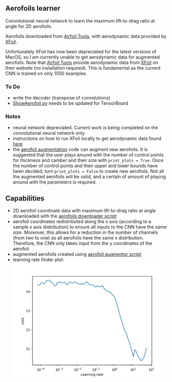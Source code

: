 [LR_finder]: LR_finder.png

## Aerofoils learner
Convolutional neural network to learn the maximum lift-to-drag ratio at angle for 2D aerofoils. 

Aerofoils downloaded from [Airfoil Tools](airfoiltools.com), with aerodynamic data provided by 
[XFoil](https://web.mit.edu/drela/Public/web/xfoil/).

Unfortunately XFoil has now been depreciated for the latest versions of MacOS, so I am currently unable to get 
aerodynamic data for augmented aerofoils. Note that [Airfoil Tools](airfoiltools.com) provide aerodynamic data from 
[XFoil](https://web.mit.edu/drela/Public/web/xfoil/) on their website (no installation required). This is fundamental as
the current CNN is trained on only 1550 examples.

### To Do
- write the decoder (transpose of convolutions)
- [ShowAerofoil.py](ShowAerofoil.py) needs to be updated for TensorBoard

### Notes
- neural network depreciated. Current work is being completed on the convolutional neural network only
- instructions on how to run XFoil locally to get aerodynamic data found [here](http://airfoiltools.com/airfoil/details?r=polar/index/#xfoil)
- the [aerofoil augmentation](aerofoil_augmentor.py) code can augment new aerofoils. It is suggested that the user plays 
around with the number of control points for thickness and camber and their size with `print_plots = True`. Once the 
number of control points and their upper and lower bounds have been decided, turn `print_plots = False` to create new 
aerofoils. Not all the augmented aerofoils will be valid, and a certain of amount of playing around with the parameters 
is required.

## Capabilities
- 2D aerofoil coordinate data with maximum lift-to-drag ratio at angle downloaded with the 
[aerofoils downloader script](download_aerofoils.py)
- aerofoil coordinates redistributed along the x axis (according to a sample x axis distribution) to ensure all inputs 
to the CNN have the same size. Moreover, this allows for a reduction in the number of channels (from two to one) as all 
aerofoils have the same x distribution. Therefore, the CNN only takes input from the y coordinates of the aerofoil.
- augmented aerofoils created using [aerofoil augmentor script](aerofoil_augmentor.py)
- learning rate finder plot:
![alt text][LR_finder]